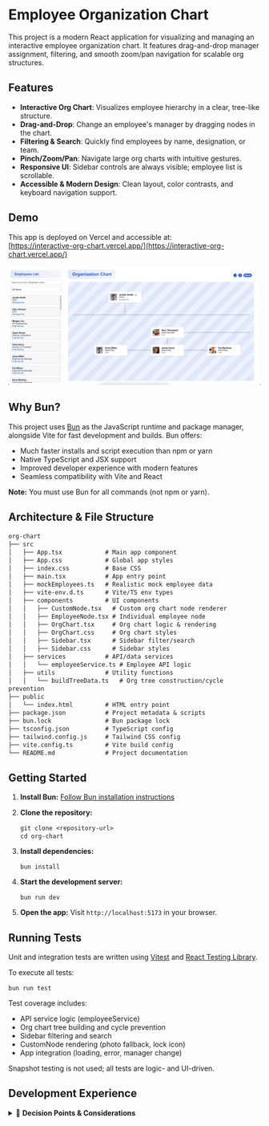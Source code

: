 # Employee Organization Chart

This project is a modern React application for visualizing and managing an interactive employee organization chart. It features drag-and-drop manager assignment, filtering, and smooth zoom/pan navigation for scalable org structures.

## Features

- **Interactive Org Chart**: Visualizes employee hierarchy in a clear, tree-like structure.
- **Drag-and-Drop**: Change an employee's manager by dragging nodes in the chart.
- **Filtering & Search**: Quickly find employees by name, designation, or team.
- **Pinch/Zoom/Pan**: Navigate large org charts with intuitive gestures.
- **Responsive UI**: Sidebar controls are always visible; employee list is scrollable.
- **Accessible & Modern Design**: Clean layout, color contrasts, and keyboard navigation support.

## Demo

This app is deployed on Vercel and accessible at:  
[https://interactive-org-chart.vercel.app/](https://interactive-org-chart.vercel.app/)

![Screenshot of Interactive Org Chart](./assets/org-chart-screenshot.png)

## Why Bun?

This project uses [Bun](https://bun.sh/) as the JavaScript runtime and package manager, alongside Vite for fast development and builds. Bun offers:

- Much faster installs and script execution than npm or yarn
- Native TypeScript and JSX support
- Improved developer experience with modern features
- Seamless compatibility with Vite and React

**Note:** You must use Bun for all commands (not npm or yarn).

## Architecture & File Structure

```
org-chart
├── src
│   ├── App.tsx            # Main app component
│   ├── App.css            # Global app styles
│   ├── index.css          # Base CSS
│   ├── main.tsx           # App entry point
│   ├── mockEmployees.ts   # Realistic mock employee data
│   ├── vite-env.d.ts      # Vite/TS env types
│   ├── components         # UI components
│   │   ├── CustomNode.tsx   # Custom org chart node renderer
│   │   ├── EmployeeNode.tsx # Individual employee node
│   │   ├── OrgChart.tsx     # Org chart logic & rendering
│   │   ├── OrgChart.css     # Org chart styles
│   │   ├── Sidebar.tsx      # Sidebar filter/search
│   │   ├── Sidebar.css      # Sidebar styles
│   ├── services           # API/data services
│   │   └── employeeService.ts # Employee API logic
│   ├── utils              # Utility functions
│   │   └── buildTreeData.ts   # Org tree construction/cycle prevention
├── public
│   └── index.html         # HTML entry point
├── package.json           # Project metadata & scripts
├── bun.lock               # Bun package lock
├── tsconfig.json          # TypeScript config
├── tailwind.config.js     # Tailwind CSS config
├── vite.config.ts         # Vite build config
└── README.md              # Project documentation
```

## Getting Started

1. **Install Bun:**
   [Follow Bun installation instructions](https://bun.sh/docs/installation)

2. **Clone the repository:**
   ```
   git clone <repository-url>
   cd org-chart
   ```
3. **Install dependencies:**
   ```
   bun install
   ```
4. **Start the development server:**
   ```
   bun run dev
   ```

5. **Open the app:**
   Visit `http://localhost:5173` in your browser.

## Running Tests

Unit and integration tests are written using [Vitest](https://vitest.dev/) and [React Testing Library](https://testing-library.com/docs/react-testing-library/intro/).

To execute all tests:

```
bun run test
```

Test coverage includes:
- API service logic (employeeService)
- Org chart tree building and cycle prevention
- Sidebar filtering and search
- CustomNode rendering (photo fallback, lock icon)
- App integration (loading, error, manager change)

Snapshot testing is not used; all tests are logic- and UI-driven.

## Development Experience

<details>
<summary>📖 <strong>Decision Points & Considerations</strong></summary>

### 1. Project Setup & Tooling

- **Vite + React + TypeScript** for fast builds, type safety, and modern DX.
- **Bun** for local dev speed and package management.
- **TypeScript** chosen for strong typing, maintainability, and team scaling.
- **react-d3-tree**: Org chart rendering, zoom/pan
- **MirageJS**: Mock API server for development/testing
- **Vitest**: Unit and integration testing
- **React Testing Library**: UI testing utilities
- **Tailwind CSS**: Utility-first CSS framework

### 2. Org Chart Rendering

- Considered custom recursive tree layout vs. react-d3-tree.
- **Chose react-d3-tree** for:
   - Performance with large datasets
   - Built-in zoom, pan, responsive layouts
   - Easier scaling and maintenance

### 3. Drag & Drop (DND)

- Evaluated custom drag logic vs. dnd-kit.
- **Picked dnd-kit** for:
   - Accessibility focus
   - Extensible API for drop validation
   - Good React integration
- **Challenge:** Panning + dragging conflict → solved with Edit Mode toggle.

### 4. Safe-Drop Logic

- Prevented invalid org structures:
   - No cycles (employee can’t become manager of their ancestor)
   - No self-drops
   - Root node (CEO) locked from drag, only droppable
- **Decision:** Flexible reporting allowed, but hierarchy integrity preserved.

### 5. Search & Filtering

- Added search box (fuzzy matching by name, designation, team)
- Added team filter (applies to sidebar and chart for consistent UX)

### 6. Scalability

- Mock data with 40+ employees to test performance
- Ensured smooth pan/zoom for large trees
- Chose react-d3-tree for future large data support

### 7. Accessibility & UX

- Keyboard accessibility (dnd-kit)
- Visual cues:
   - Hover highlight on droppable areas
   - 🔒 lock indicator for CEO/root node
- Considered pinch-zoom for trackpads & mobile

### 8. Styling Choices

- Avoided heavy CSS frameworks
- Used CSS-in-JS + minimal custom CSS for control
- Focus: maintainability, no global style conflicts

### 9. Future Enhancements (Out of Scope)

- Persisting changes via API (updateManager endpoint)
- Animations for drag ghost (dnd-kit overlays)
- Collapsible subtrees for very large orgs
- Role-based rules (e.g., VPs must always report to CEO)

</details>
